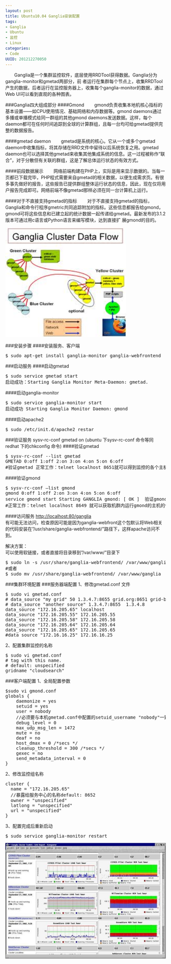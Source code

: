 ```yaml
---
layout: post
title: Ubuntu10.04 Ganglia安装配置
tags: 
- Ganglia
- Ubuntu
- 监控
- Linux
categories:
- Code
UUID: 201212270050
---
```


  　　Ganglia是一个集群监控软件，底层使用RRDTool获得数据。Ganglia分为ganglia-monitor和gmetad两部分，前 者运行在集群每个节点上，收集RRDTool产生的数据，后者运行在监控服务器上，收集每个ganglia-monitor的数据，通过Web UI可以看到直观的各种图表。

###Ganglia四大组成部分
####Gmond
  　　gmond负责收集本地机核心指标的基本设置——如CPU使用情况、基础网络和内存数据等。gmond daemons通过多播或单播模式给同一群组的其他gmond daemons发送数据。这样，每个daemon都可在任何时间追踪到全球的计算群组，且每一台均可给gmetad提供完整的数据报告。

####gmetad daemon
  　　gmetad是系统的核心。它从一个或多个gmetad daemon中收集指标，将其存储在RRD文件中留待以后系统恢复之用。gmetad daemon也可以选择其他gmetad来收集其他集成系统的信息。这一过程被称作“联合”，对于分散但有关联的群组，这是了解总体运行状态的有效方式。

####前段数据展示
  　　网络前端构建在PHP上，实际是用来显示数据的。当每一页都已下载完毕，PHP程式需要来自gmetad的相关数据，以便生成需求页。有很 多事先做好的报告，这些报告已提供群组整体运行状态的信息，因此，现在仅将用户报告完成即可。网络前端不像gmetad那样必须在同一台计算机上运行。

####对于不直接支持gmetad的指标
  　　对于不直接支持gmetad的指标，Ganglia和命令行程序gmetric共同追踪附加的指标。这些信息都报告给gmond， gmond可将这些信息和已建立起的统计数据一起传递给gmetad。最新发布的3.1.2版本可通过用c语言或Python语言来编写模块，达到直接扩 展gmond的目的。  

<img src="/media/pub/linux/ganglia-2.jpg" width="380px" alt="ganglia" class="img-center"></img>


###安装步骤
####安装服务、客户端
<pre id="bash">
$ sudo apt-get install ganglia-monitor ganglia-webfrontend
</pre>

###启动服务
####启动gmetad
<pre id="bash">
$ sudo service gmetad start
启动成功：Starting Ganglia Monitor Meta-Daemon: gmetad.
</pre>
####启动ganglia-monitor 
<pre id="bash">
$ sudo service ganglia-monitor start
启动成功 Starting Ganglia Monitor Daemon: gmond
</pre>
####启动apache2
<pre id="bash">
$ sudo /etc/init.d/apache2 restar
</pre>
###验证服务
sysv-rc-conf gmetad on  (ubuntu 下sysv-rc-conf 命令等同redhat 下的chkconfig 命令)
####验证gmetad
<pre id="bash">
$ sysv-rc-conf --list gmetad
GMETAD 0:off 1:off 2:on 3:on 4:on 5:on 6:off 
#验证gmetad 正常工作：telnet localhost 8651就可以得到监控的各个主机的状态。
</pre>
####验证gmond
<pre id="bash">
$ sysv-rc-conf —list gmond 
gmond 0:off 1:off 2:on 3:on 4:on 5:on 6:off
service gmond start Starting GANGLIA gmond: [ OK ]  验证gmond
#正常工作：telnet localhost 8649 就可以获取机群内运行gmond的主机的信息
</pre>

####访问服务
<a href="http://localhost:80/ganglia">http://localhost:80/ganglia</a><br>
有可能无法访问，检查原因可能是因为ganglia-webfront这个包默认将Web相关的代码安装在”/usr/share/ganglia-webfrontend/”路径下，这样apache访问不到。<br>

解决方案：<br>
可以使用软链接，或者直接将目录移到”/var/www/”目录下
<pre id="bash">
$ sudo ln -s /usr/share/ganglia-webfrontend/ /var/www/ganglia
#或者
$ sudo mv /usr/share/ganglia-webfrontend/ /var/www/ganglia
</pre>

###集群环境配置
###服务器端配置
1、修改gmetad.conf 文件
<pre id="bash">
$ sudo vi gmetad.conf
# data_source "my grid" 50 1.3.4.7:8655 grid.org:8651 grid-backup.org:8651  
# data_source "another source" 1.3.4.7:8655  1.3.4.8  
data_source "172.16.205.65" localhost  
data_source "172.16.205.55" 172.16.205.55  
data_source "172.16.205.58" 172.16.205.58  
data_source "172.16.205.64" 172.16.205.64  
data_source "172.16.205.65" 172.16.205.65  
#data_source "172.16.16.25" 172.16.16.25   
</pre>

2、配置集群监控的名称
<pre id="bash">
$ sudo vi gmetad.conf
# tag with this name.  
# default: unspecified  
gridname "cloudsearch"
</pre>

###客户端配置
1、全局配置参数
<pre id="bash">
$sudo vi gmond.conf
globals {
    daemonize = yes              
    setuid = yes             
    user = nobody  
    //必须要与本机gmetad.conf中配置的setuid_username "nobody"一致         
    debug_level = 0               
    max_udp_msg_len = 1472        
    mute = no
    deaf = no
    host_dmax = 0 /*secs */ 
    cleanup_threshold = 300 /*secs */
    gexec = no             
    send_metadata_interval = 0     
} 
</pre>
2、修改监控组名称
<pre id="bash">
cluster { 
  name = "172.16.205.65"  
  //暴露给服务中心的名称default: 8652  
  owner = "unspecified"
  latlong = "unspecified" 
  url = "unspecified" 
} 
</pre>

3、配置完成后重新启动
<pre id="bash">
$ sudo service ganglia-monitor restart
</pre>
<img src="/media/pub/linux/Ganglia_1.jpg" width="550px" alt="gangla-center" class="img-left"></img>

